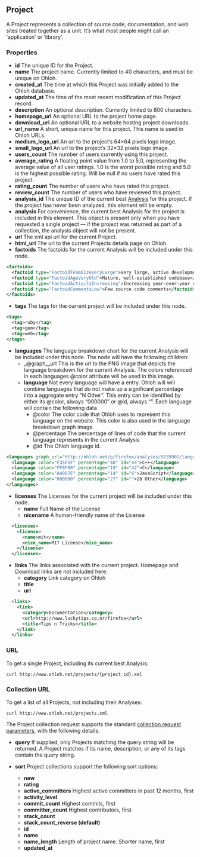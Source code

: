 ## Project
A Project represents a collection of source code, documentation, and web sites treated together as a unit. It’s what most people might call an ‘application’ or ‘library’.

### Properties
+ __id__
    The unique ID for the Project.
+ __name__
    The project name. Currently limited to 40 characters, and must be unique on Ohloh.
+ __created_at__
    The time at which this Project was initially added to the Ohloh database.
+ __updated_at__
    The time of the most recent modification of this Project record.
+ __description__
    An optional description. Currently limited to 800 characters.
+ __homepage_url__
    An optional URL to the project home page.
+ __download_url__
    An optional URL to a website hosting project downloads.
+ __url_name__
    A short, unique name for this project. This name is used in Ohloh URLs.
+ __medium_logo_url__
    An url to the project’s 64×64 pixels logo image.
+ __small_logo_url__
    An url to the project’s 32×32 pixels logo image.
+ __users_count__
    The number of users currently using this project.
+ __average_rating__
    A floating point value from 1.0 to 5.0, representing the average value of all user ratings. 1.0 is the worst possible rating and 5.0 is the highest possible rating. Will be null if no users have rated this project.
+ __rating_count__
    The number of users who have rated this project.
+ __review_count__
    The number of users who have reviewed this project.
+ __analysis_id__
    The unique ID of the current best [Analysis](analysis.md) for this project. If the project has never been analyzed, this element will be empty.
+ __analysis__
    For convenience, the current best Analysis for the project is included in this element. This object is present only when you have requested a single project — if the project was returned as part of a collection, the analysis object will not be present.
+ __url__
    The xml api url for the current Project.
+ __html_url__
    The url to the current Projects details page on Ohloh.
+ __factoids__
    The factoids for the current Analysis will be included under this node.

```xml
<factoids>
  <factoid type="FactoidTeamSizeVeryLarge">Very large, active development team</factoid>
  <factoid type="FactoidAgeVeryOld">Mature, well-established codebase</factoid>
  <factoid type="FactoidActivityIncreasing">Increasing year-over-year development activity</factoid>
  <factoid type="FactoidCommentsLow">Few source code comments</factoid>
</factoids>
```

+ __tags__
    The tags for the current project will be included under this node.

```xml
<tags>
  <tag>ruby</tag>
  <tag>gem</tag>
  <tag>web</tag>
</tags>
```

+ __languages__
    The language breakdown chart for the current Analysis will be included under this node. The node will have the following children:
    - _@graph__url
    This is the url to the PNG image that depicts the language breakdown for the current Analysis. The colors referenced in each languages @color attribute will be used in this image.
    - __language__
    Not every language will have a entry. Ohloh will will combine languages that do not make up a significant percentage into a aggregate entry “N Other”. This entry can be identified by either its @color, always “000000″ or @id, always “”.
    Each language will contain the following data
        - @color The color code that Ohloh uses to represent this language on the website. This color is also used in the language breakdown graph image.
        - @percentage The percentage of lines of code that the current language represents in the current Analysis
        - @id The Ohloh language id.

```xml
<languages graph_url="http://ohloh.net/p/firefox/analyses/9239902/languages.png">
  <language color="F35F1F" percentage="40" id="44">C++</language>
  <language color="FF8F00" percentage="19" id="42">C</language>
  <language color="A4007E" percentage="14" id="6">JavaScript</language>
  <language color="000000" percentage="27" id="">28 Other</language>
</languages>
```

+ __licenses__
    The Licenses for the current project will be included under this node.
    - __name__
    Full Name of the License
    - __nicename__
    A human-friendly name of the License


```xml
  <licenses>
    <license>
      <name>mit</name>
      <nice_name>MIT License</nice_name>
    </license>
  </licenses>
```

+ __links__
    The links associated with the current project. Homepage and Download links are not included here.
    - __category__
    Link category on Ohloh
    - __title__
    - __url__


```xml
  <links>
    <link>
      <category>Documentation</category>
      <url>http://www.luckytips.co.nr/firefox</url>
      <title>Tips n Tricks</title>
    </link>
  </links>
```

### URL
To get a single Project, including its current best Analysis:
```shell
curl http://www.ohloh.net/projects/{project_id}.xml 
```

### Collection URL
To get a list of all Projects, not including their Analyses:
```shell
curl http://www.ohloh.net/projects.xml 
```
The Project collection request supports the standard [collection request parameters](/README.md#collection-requests), with the following details:

+ __query__
    If supplied, only Projects matching the query string will be returned. A Project matches if its name, description, or any of its tags contain the query string.
+ __sort__
    Project collections support the following sort options:

    - __new__
    - __rating__
    - __active_committers__
        Highest active committers in past 12 months, first
    - __activity_level__
    - __commit_count__
        Highest commits, first
    - __committer_count__
        Highest contributors, first
    - __stack_count__
    - __stack_count_reverse (default)__
    - __id__
    - __name__
    - __name_length__
        Length of project name. Shorter name, first
    - __updated_at__



